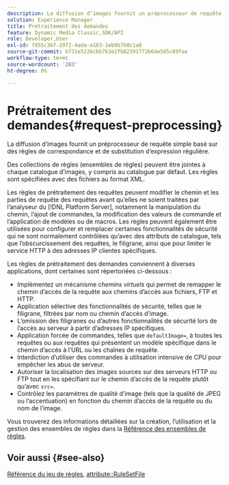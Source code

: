 ```yaml
---
description: La diffusion d’images fournit un préprocesseur de requête simple basé sur des règles de correspondance et de substitution d’expression régulière.
solution: Experience Manager
title: Prétraitement des demandes
feature: Dynamic Media Classic,SDK/API
role: Developer,User
exl-id: f855c36f-29f2-4ada-a103-1eb9b7b0c1a0
source-git-commit: bf31e5226cbb763e2fb82391772b64e5d5c89fae
workflow-type: tm+mt
source-wordcount: '283'
ht-degree: 0%

---
```


# Prétraitement des demandes{#request-preprocessing}

La diffusion d’images fournit un préprocesseur de requête simple basé sur des règles de correspondance et de substitution d’expression régulière.

Des collections de règles (ensembles de règles) peuvent être jointes à chaque catalogue d’images, y compris au catalogue par défaut. Les règles sont spécifiées avec des fichiers au format XML.

Les règles de prétraitement des requêtes peuvent modifier le chemin et les parties de requête des requêtes avant qu’elles ne soient traitées par l’analyseur du [!DNL Platform Server], notamment la manipulation du chemin, l’ajout de commandes, la modification des valeurs de commande et l’application de modèles ou de macros. Les règles peuvent également être utilisées pour configurer et remplacer certaines fonctionnalités de sécurité qui ne sont normalement contrôlées qu’avec des attributs de catalogue, tels que l’obscurcissement des requêtes, le filigrane, ainsi que pour limiter le service HTTP à des adresses IP clientes spécifiques.

Les règles de prétraitement des demandes conviennent à diverses applications, dont certaines sont répertoriées ci-dessous :

* Implémentez un mécanisme *chemins virtuels* qui permet de remapper le chemin d’accès de la requête aux chemins d’accès aux fichiers, FTP et HTTP.
* Application sélective des fonctionnalités de sécurité, telles que le filigrane, filtrées par nom ou chemin d’accès d’image.
* L’omission des filigranes ou d’autres fonctionnalités de sécurité lors de l’accès au serveur à partir d’adresses IP spécifiques.
* Application forcée de commandes, telles que `defaultImage=`, à toutes les requêtes ou aux requêtes qui présentent un modèle spécifique dans le chemin d’accès à l’URL ou les chaînes de requête.
* Interdiction d’utiliser des commandes à utilisation intensive de CPU pour empêcher les abus de serveur.
* Autoriser la localisation des images sources sur des serveurs HTTP ou FTP tout en les spécifiant sur le chemin d’accès de la requête plutôt qu’avec `src=`.
* Contrôlez les paramètres de qualité d’image (tels que la qualité de JPEG ou l’accentuation) en fonction du chemin d’accès de la requête ou du nom de l’image.

Vous trouverez des informations détaillées sur la création, l’utilisation et la gestion des ensembles de règles dans la [Référence des ensembles de règles](../../../../../is-api/image-catalog/image-serving-api-ref/c-image-catalog-reference/c-rule-set-reference/c-rule-set-reference.md#concept-3e5058cf3507470b82cac638df23ea8e).

## Voir aussi {#see-also}

[Référence du jeu de règles](../../../../../is-api/image-catalog/image-serving-api-ref/c-image-catalog-reference/c-rule-set-reference/c-rule-set-reference.md#concept-3e5058cf3507470b82cac638df23ea8e), [attribute::RuleSetFile](../../../../../is-api/image-catalog/image-serving-api-ref/c-image-catalog-reference/c-overview/c-file-formats/r-rule-set-files.md#reference-3e54cb5f4d74411a84889fed056ac093)
